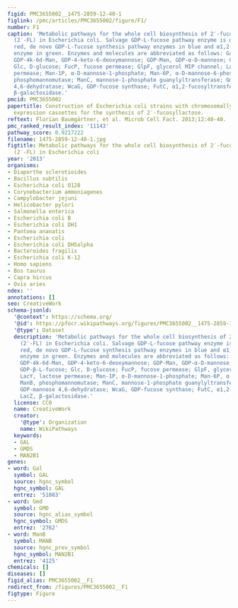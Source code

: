 ```yaml
---
figid: PMC3655002__1475-2859-12-40-1
figlink: /pmc/articles/PMC3655002/figure/F1/
number: F1
caption: 'Metabolic pathways for the whole cell biosynthesis of 2′-fucosyllactose
  (2′-FL) in Escherichia coli. Salvage GDP-L-fucose pathway enzyme is depicted in
  red, de novo GDP-L-fucose synthesis pathway enzymes in blue and α1,2-fucosyltransferase
  enzyme in green. Enzymes and molecules are abbreviated as follows: Gal, D-galactose;
  GDP-4k-6d-Man, GDP-4-keto-6-deoxymannose; GDP-Man, GDP-α-D-mannose; GDP-L-Fuc, GDP-β-L-fucose;
  Glc, D-glucose; FucP, fucose permease; GlpF, glycerol MIP channel; LacY, lactose
  permease; Man-1P, α-D-mannose-1-phosphate; Man-6P, α-D-mannose-6-phosphate; ManB,
  phosphomannomutase; ManC, mannose-1-phosphate guanylyltransferase; Gmd, GDP-mannose
  4,6-dehydratase; WcaG, GDP-fucose synthase; FutC, α1,2-fucosyltransferase; LacZ,
  β-galactosidase.'
pmcid: PMC3655002
papertitle: Construction of Escherichia coli strains with chromosomally integrated
  expression cassettes for the synthesis of 2′-fucosyllactose.
reftext: Florian Baumgärtner, et al. Microb Cell Fact. 2013;12:40-40.
pmc_ranked_result_index: '11143'
pathway_score: 0.9217222
filename: 1475-2859-12-40-1.jpg
figtitle: Metabolic pathways for the whole cell biosynthesis of 2′-fucosyllactose
  (2′-FL) in Escherichia coli
year: '2013'
organisms:
- Diaporthe sclerotioides
- Bacillus subtilis
- Escherichia coli O128
- Corynebacterium ammoniagenes
- Campylobacter jejuni
- Helicobacter pylori
- Salmonella enterica
- Escherichia coli B
- Escherichia coli DH1
- Pantoea ananatis
- Escherichia coli
- Escherichia coli DH5alpha
- Bacteroides fragilis
- Escherichia coli K-12
- Homo sapiens
- Bos taurus
- Capra hircus
- Ovis aries
ndex: ''
annotations: []
seo: CreativeWork
schema-jsonld:
  '@context': https://schema.org/
  '@id': https://pfocr.wikipathways.org/figures/PMC3655002__1475-2859-12-40-1.html
  '@type': Dataset
  description: 'Metabolic pathways for the whole cell biosynthesis of 2′-fucosyllactose
    (2′-FL) in Escherichia coli. Salvage GDP-L-fucose pathway enzyme is depicted in
    red, de novo GDP-L-fucose synthesis pathway enzymes in blue and α1,2-fucosyltransferase
    enzyme in green. Enzymes and molecules are abbreviated as follows: Gal, D-galactose;
    GDP-4k-6d-Man, GDP-4-keto-6-deoxymannose; GDP-Man, GDP-α-D-mannose; GDP-L-Fuc,
    GDP-β-L-fucose; Glc, D-glucose; FucP, fucose permease; GlpF, glycerol MIP channel;
    LacY, lactose permease; Man-1P, α-D-mannose-1-phosphate; Man-6P, α-D-mannose-6-phosphate;
    ManB, phosphomannomutase; ManC, mannose-1-phosphate guanylyltransferase; Gmd,
    GDP-mannose 4,6-dehydratase; WcaG, GDP-fucose synthase; FutC, α1,2-fucosyltransferase;
    LacZ, β-galactosidase.'
  license: CC0
  name: CreativeWork
  creator:
    '@type': Organization
    name: WikiPathways
  keywords:
  - GAL
  - GMDS
  - MAN2B1
genes:
- word: Gal
  symbol: GAL
  source: hgnc_symbol
  hgnc_symbol: GAL
  entrez: '51083'
- word: Gmd
  symbol: GMD
  source: hgnc_alias_symbol
  hgnc_symbol: GMDS
  entrez: '2762'
- word: ManB
  symbol: MANB
  source: hgnc_prev_symbol
  hgnc_symbol: MAN2B1
  entrez: '4125'
chemicals: []
diseases: []
figid_alias: PMC3655002__F1
redirect_from: /figures/PMC3655002__F1
figtype: Figure
---
```


